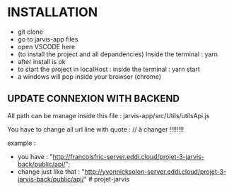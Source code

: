 # INSTALLATION

- git clone
- go to jarvis-app files
- open VSCODE here
- (to install the project and all depandencies) Inside the terminal : yarn
- after install is ok
- to start the project in localHost : inside the terminal : yarn start
- a windows will pop inside your browser (chrome)

## UPDATE CONNEXION WITH BACKEND

All path can be manage inside this file :
jarvis-app/src/Utils/utilsApi.js

You have to change all url line with quote : // à changer !!!!!!!!

example :

- you have : "http://francoisfric-server.eddi.cloud/projet-3-jarvis-back/public/api/";
- change just like that : "http://yvonnicksolon-server.eddi.cloud/projet-3-jarvis-back/public/api/"
#   p r o j e t - j a r v i s  
 